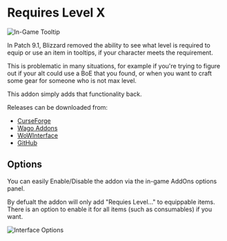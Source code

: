 # Requires Level X

![In-Game Tooltip](https://i.imgur.com/X4jJ2V3.png)

In Patch 9.1, Blizzard removed the ability to see what level is required to equip or use an item in tooltips, if your character meets the requirement.

This is problematic in many situations, for example if you're trying to figure out if your alt could use a BoE that you found, or when you want to craft some gear for someone who is not max level.

This addon simply adds that functionality back.

Releases can be downloaded from:

- [CurseForge](https://www.curseforge.com/wow/addons/requires-level-x)
- [Wago Addons](https://addons.wago.io/addons/requires-level-x)
- [WoWInterface](https://www.wowinterface.com/downloads/info26114-RequiresLevelX.html)
- [GitHub](https://github.com/glassleo/RequiresLevelX/releases)

## Options

You can easily Enable/Disable the addon via the in-game AddOns options panel.

By defualt the addon will only add "Requies Level..." to equippable items. There is an option to enable it for all items (such as consumables) if you want.

![Interface Options](https://i.imgur.com/3jGfGbb.png)
